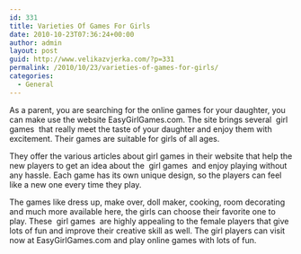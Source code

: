 ```yaml
---
id: 331
title: Varieties Of Games For Girls
date: 2010-10-23T07:36:24+00:00
author: admin
layout: post
guid: http://www.velikazvjerka.com/?p=331
permalink: /2010/10/23/varieties-of-games-for-girls/
categories:
  - General
---
```

As a parent, you are searching for the online games for your daughter, you can make use the website EasyGirlGames.com. The site brings several &nbsp;girl games&nbsp; that really meet the taste of your daughter and enjoy them with excitement. Their games are suitable for girls of all ages.

They offer the various articles about girl games in their website that help the new players to get an idea about the &nbsp;girl games&nbsp; and enjoy playing without any hassle. Each game has its own unique design, so the players can feel like a new one every time they play.

The games like dress up, make over, doll maker, cooking, room decorating and much more available here, the girls can choose their favorite one to play. These &nbsp;girl games&nbsp; are highly appealing to the female players that give lots of fun and improve their creative skill as well. The girl players can visit now at EasyGirlGames.com and play online games with lots of fun.